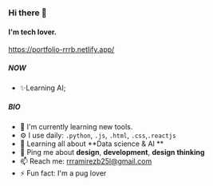 ### Hi there 👋

#### I'm tech lover.
https://portfolio-rrrb.netlify.app/

##### NOW

- ✨Learning AI;

##### BIO

- 🏢 I'm currently learning new tools.
- ⚙️ I use daily: `.python`, `.js`, `.html`, `.css`,`.reactjs` 
- 🌱 Learning all about **Data science & AI **
- 💬 Ping me about **design**, **development**, **design thinking**
- 📫 Reach me: rrramirezb25l@gmail.com
- ⚡️ Fun fact: I'm a pug lover 
